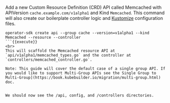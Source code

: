 Add a new Custom Resource Definition (CRD) API called Memcached with APIVersion `cache.example.com/v1alpha1` and Kind `Memcached`. This command will also create our boilerplate controller logic and [Kustomize](https://kustomize.io) configuration files.

```
operator-sdk create api --group cache --version=v1alpha1 --kind Memcached --resource --controller
```{{execute}}
<br>
This will scaffold the Memcached resource API at `api/v1alpha1/memcached_types.go` and the controller at `controllers/memcached_controller.go`.

Note: This guide will cover the default case of a single group API. If you would like to support Multi-Group APIs see the Single Group to Multi-Group](https://book.kubebuilder.io/migration/multi-group.html) doc.


We should now see the /api, config, and /controllers directories.
